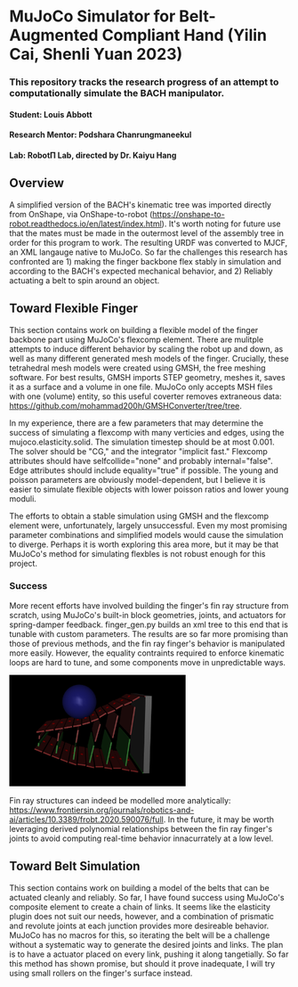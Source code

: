 # MuJoCo Simulator for Belt-Augmented Compliant Hand (Yilin Cai, Shenli Yuan 2023)
### This repository tracks the research progress of an attempt to computationally simulate the BACH manipulator.
#### Student: Louis Abbott
#### Research Mentor: Podshara Chanrungmaneekul
#### Lab: RobotΠ Lab, directed by Dr. Kaiyu Hang

## Overview
A simplified version of the BACH's kinematic tree was imported directly from OnShape, via OnShape-to-robot (https://onshape-to-robot.readthedocs.io/en/latest/index.html). It's worth noting for future use that the mates must be made in the outermost level of the assembly tree in order for this program to work. The resulting URDF was converted to MJCF, an XML langauge native to MuJoCo. So far the challenges this research has confronted are 1) making the finger backbone flex stably in simulation and according to the BACH's expected mechanical behavior, and 2) Reliably actuating a belt to spin around an object.

## Toward Flexible Finger
This section contains work on building a flexible model of the finger backbone part using MuJoCo's flexcomp element. There are mulitple attempts to induce different behavior by scaling the robot up and down, as well as many different generated mesh models of the finger. Crucially, these tetrahedral mesh models were created using GMSH, the free meshing software. For best results, GMSH imports STEP geometry, meshes it, saves it as a surface and a volume in one file. MuJoCo only accepts MSH files with one (volume) entity, so this useful coverter removes extraneous data: https://github.com/mohammad200h/GMSHConverter/tree/tree.

In my experience, there are a few parameters that may determine the success of simulating a flexcomp with many verticies and edges, using the mujoco.elasticity.solid. The simulation timestep should be at most 0.001. The solver should be "CG," and the integrator "implicit fast." Flexcomp attributes should have selfcollide="none" and probably internal="false". Edge attributes should include equality="true" if possible. The young and poisson parameters are obviously model-dependent, but I believe it is easier to simulate flexible objects with lower poisson ratios and lower young moduli.

The efforts to obtain a stable simulation using GMSH and the flexcomp element were, unfortunately, largely unsuccessful. Even my most promising parameter combinations and simplified models would cause the simulation to diverge. Perhaps it is worth exploring this area more, but it may be that MuJoCo's method for simulating flexbles is not robust enough for this project.

### Success
More recent efforts have involved building the finger's fin ray structure from scratch, using MuJoCo's built-in block geometries, joints, and actuators for spring-damper feedback. finger_gen.py builds an xml tree to this end that is tunable with custom parameters. The results are so far more promising than those of previous methods, and the fin ray finger's behavior is manipulated more easily. However, the equality contraints required to enforce kinematic loops are hard to tune, and some components move in unpredictable ways.

<img src="Toward Flexible Finger/ball_pressure.png" height=200>

Fin ray structures can indeed be modelled more analytically: https://www.frontiersin.org/journals/robotics-and-ai/articles/10.3389/frobt.2020.590076/full. In the future, it may be worth leveraging derived polynomial relationships between the fin ray finger's joints to avoid computing real-time behavior innacurrately at a low level.

## Toward Belt Simulation
This section contains work on building a model of the belts that can be actuated cleanly and reliably. So far, I have found success using MuJoCo's composite element to create a chain of links. It seems like the elasticity plugin does not suit our needs, however, and a combination of prismatic and revolute joints at each junction provides more desireable behavior. MuJoCo has no macros for this, so iterating the belt will be a challenge without a systematic way to generate the desired joints and links. The plan is to have a actuator placed on every link, pushing it along tangetially. So far this method has shown promise, but should it prove inadequate, I will try using small rollers on the finger's surface instead.
